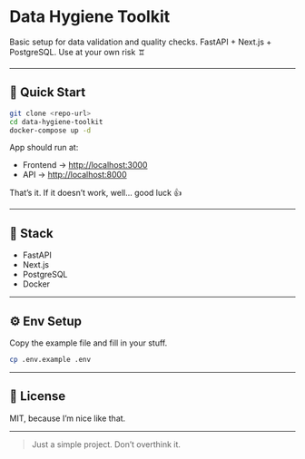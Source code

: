 # Data Hygiene Toolkit

Basic setup for data validation and quality checks.
FastAPI + Next.js + PostgreSQL.
Use at your own risk 🨠

---

## 🚀 Quick Start

```bash
git clone <repo-url>
cd data-hygiene-toolkit
docker-compose up -d
```

App should run at:

* Frontend → [http://localhost:3000](http://localhost:3000)
* API → [http://localhost:8000](http://localhost:8000)

That’s it. If it doesn’t work, well… good luck 👍

---

## 🧹 Stack

* FastAPI
* Next.js
* PostgreSQL
* Docker

---

## ⚙️ Env Setup

Copy the example file and fill in your stuff.

```bash
cp .env.example .env
```

---

## 📄 License

MIT, because I’m nice like that.

---

> Just a simple project. Don’t overthink it.
